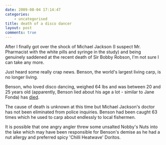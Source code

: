 ```yaml
---
date: 2009-08-04 17:14:47
categories:
    - uncategorised
title: death of a disco dancer
layout: post
comments: true
---
```

After I finally got over the shock of Michael Jackson (I suspect Mr.
Pharmacist with the white pills and syringe in the study) and being
genuinely saddened at the recent death of Sir Bobby Robson, I'm not sure
I can take any more.

Just heard some really crap news. Benson, the world's largest living
carp, is no longer living.

Benson, who loved disco dancing, weighed 64 lbs and was between 20 and
25 years old (apparently, Benson lied about his age a lot - similar to
Jane Fonda) has
[died](http://news.bbc.co.uk/1/hi/england/cambridgeshire/8183080.stm).

The cause of death is unknown at this time but Michael Jackson's doctor
has not been eliminated from police inquiries. Benson had been caught 63
times which he used to carp about endlessly to local fishermen.

It is possible that one angry angler threw some unsalted Nobby's Nuts
into the lake which may have been responsible for Benson's demise as he
had a nut allergy and preferred spicy 'Chilli Heatwave' Doritos.
